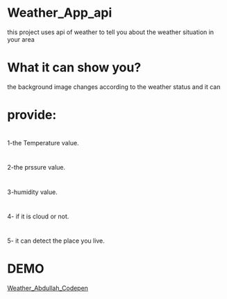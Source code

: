 # Weather_App_api
this project uses api of weather to tell you about the weather situation in your area

# What it can show you?
the background image changes according to the weather status and it can 
# provide:
#
1-the Temperature value.
#
2-the prssure value.
#
3-humidity value.
#
4- if it is cloud or not.
#
5- it can detect the place you live.

# DEMO
[Weather_Abdullah_Codepen](https://codepen.io/AbduAllah/pen/pLJEWr)
